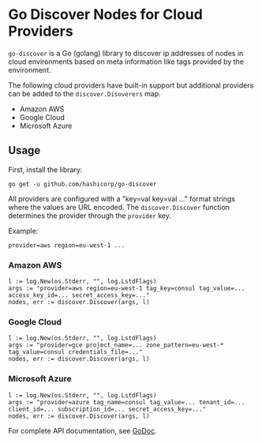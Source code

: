 # Go Discover Nodes for Cloud Providers

`go-discover` is a Go (golang) library to discover ip addresses of nodes
in cloud environments based on meta information like tags provided by
the environment.

The following cloud providers have built-in support but additional providers
can be added to the `discover.Disoverers` map.

 * Amazon AWS
 * Google Cloud
 * Microsoft Azure
 
## Usage

First, install the library:

```
go get -u github.com/hashicorp/go-discover
```

All providers are configured with a "key=val key=val ..." format
strings where the values are URL encoded. The `discover.Discover`
function determines the provider through the `provider` key.

Example:

```
provider=aws region=eu-west-1 ...
```

### Amazon AWS

```
l := log.New(os.Stderr, "", log.LstdFlags)
args := "provider=aws region=eu-west-1 tag_key=consul tag_value=... access_key_id=... secret_access_key=..."
nodes, err := discover.Discover(args, l)
```

### Google Cloud

```
l := log.New(os.Stderr, "", log.LstdFlags)
args := "provider=gce project_name=... zone_pattern=eu-west-* tag_value=consul credentials_file=..."
nodes, err := discover.Discover(args, l)
```

### Microsoft Azure

```
l := log.New(os.Stderr, "", log.LstdFlags)
args := "provider=azure tag_name=consul tag_value=... tenant_id=... client_id=... subscription_id=... secret_access_key=..."
nodes, err := discover.Discover(args, l)
```

For complete API documentation, see [GoDoc](https://godoc.org/github.com/hashicorp/go-discover).

